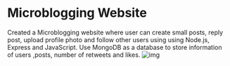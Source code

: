 # Microblogging Website
Created a Microblogging website where user can create small posts, reply post, upload profile photo and follow other users using using Node.js, Express and JavaScript.
Use MongoDB as a database to store information of users ,posts, number of retweets and likes.
![img](https://user-images.githubusercontent.com/83879728/187062001-f97d28ff-a14f-45fe-b185-6be21f5bd0a6.png)
